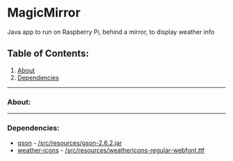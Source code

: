 # MagicMirror
Java app to run on Raspberry Pi, behind a mirror, to display weather info

## Table of Contents:
1. [About](README.md#about)
2. [Dependencies](README.md#dependencies)

---
### About:

---
### Dependencies:
- [gson](https://github.com/google/gson) - [/src/resources/gson-2.6.2.jar](/src/resources/gson-2.6.2.jar)
- [weather-icons](https://github.com/erikflowers/weather-icons) - [/src/resources/weathericons-regular-webfont.ttf](/src/resources/weathericons-regular-webfont.ttf)
